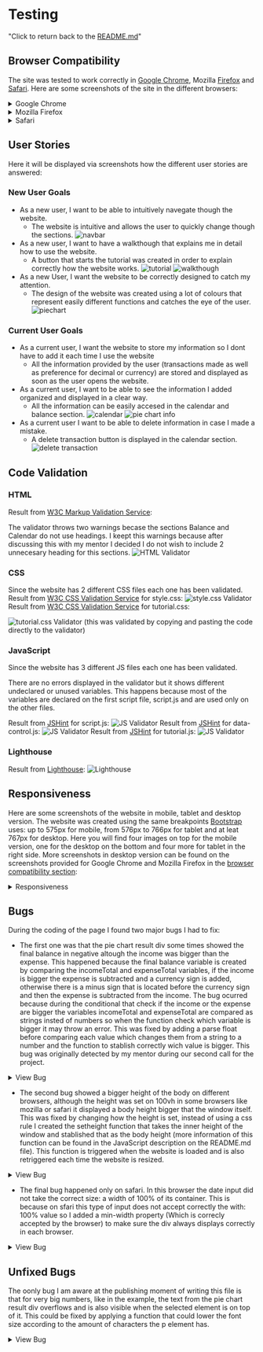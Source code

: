 # Testing
"Click to return back to the [README.md](README.md)"
## Browser Compatibility
The site was tested to work correctly in [Google Chrome](https://www.google.com/chrome/), Mozilla [Firefox](https://www.mozilla.org/en-US/firefox/new/) and [Safari](https://www.apple.com/safari/). Here are some screenshots of the site in the different browsers:
<details>
<summary>Google Chrome</summary>

![Chrome](documentation/testing/screenshot-chrome.png)
</details>

<details>
<summary>Mozilla Firefox</summary>

![Mozilla Firefox](documentation/testing/screenshot-mozilla.png)
</details>

<details>
<summary>Safari</summary>

![Safari](documentation/testing/screenshot-safari.png)
</details>

## User Stories
Here it will be displayed via screenshots how the different user stories are answered:
### New User Goals
* As a new user, I want to be able to intuitively navegate though the website.
    * The website is intuitive and allows the user to quickly change though the sections.
![navbar](documentation/testing/screenshot-navbar.png)
* As a new user, I want to have a walkthough that explains me in detail how to use the website.
    * A button that starts the tutorial was created in order to explain correctly how the website works.
![tutorial](documentation/testing/screenshot-tutorial.png)
![walkthough](documentation/testing/screenshot-walkthough.png)
* As a new User, I want the website to be correctly designed to catch my attention.
    * The design of the website was created using a lot of colours that represent easily different functions and catches the eye of the user.
![piechart](documentation/testing/screenshot-balance-piechart.png)

### Current User Goals
* As a current user, I want the website to store my information so I dont have to add it each time I use the website
    * All the information provided by the user (transactions made as well as preference for decimal or currency) are stored and displayed as soon as the user opens the website.
* As a current user, I want to be able to see the information I added organized and displayed in a clear way.
    * All the information can be easily accesed in the calendar and balance section.
![calendar](documentation/testing/screenshot-calendar-section.png)
![pie chart info](documentation/testing/screenshot-pie-chart-info.png)
* As a current user I want to be able to delete information in case I made a mistake.
    * A delete transaction button is displayed in the calendar section.
![delete transaction](documentation/testing/screenshot-delete-transaction.png)

## Code Validation
### HTML
Result from [W3C Markup Validation Service](https://validator.w3.org/):

The validator throws two warnings becase the sections Balance and Calendar do not use headings. I keept this warnings because after discussing this with my mentor I decided I do not wish to include 2 unnecesary heading for this sections.
![HTML Validator](documentation/testing/html-validator.png)

### CSS
Since the website has 2 different CSS files each one has been validated.
Result from [W3C CSS Validation Service](https://jigsaw.w3.org/css-validator/) for style.css:
![style.css Validator](documentation/testing/css-style-validator.png)
Result from [W3C CSS Validation Service](https://jigsaw.w3.org/css-validator/) for tutorial.css: 

![tutorial.css Validator](documentation/testing/css-tutorial-validator.png)
(this was validated by copying and pasting the code directly to the validator)

### JavaScript
Since the website has 3 different JS files each one has been validated.

There are no errors displayed in the validator but it shows different undeclared or unused variables. This happens because most of the variables are declared on the first script file, script.js and are used only on the other files.

Result from [JSHint](https://jshint.com/) for script.js: 
![JS Validator](documentation/testing/jshint-validator-script.png)
Result from [JSHint](https://jshint.com/) for data-control.js: 
![JS Validator](documentation/testing/jshint-validator-data-control.png)
Result from [JSHint](https://jshint.com/) for tutorial.js: 
![JS Validator](documentation/testing/jshint-validator-tutorial.png)

### Lighthouse
Result from [Lighthouse](https://chrome.google.com/webstore/detail/lighthouse/blipmdconlkpinefehnmjammfjpmpbjk?hl=es):
![Lighthouse](documentation/testing/lighthouse-validator.png)


## Responsiveness
Here are some screenshots of the website in mobile, tablet and desktop version. The website was created using the same breakpoints [Bootstrap](https://getbootstrap.com/) uses: up to 575px for mobile, from 576px to 766px for tablet and at leat 767px for desktop.
Here you will find four images on top for the mobile version, one for the desktop on the bottom and four more for tablet in the right side.
More screenshots in desktop version can be found on the screenshots provided for Google Chrome and Mozilla Firefox in the [browser compatibility section](#browser-compatibility):
<details>
<summary>Responsiveness</summary>

![Responsiveness](documentation/testing/screenshot-resposive.png)
</details>

## Bugs
During the coding of the page I found two major bugs I had to fix:
* The first one was that the pie chart result div some times showed the final balance in negative altough the income was bigger than the expense. This happened because the final balance variable is created by comparing the incomeTotal and expenseTotal variables, if the income is bigger the expense is subtracted and a currency sign is added, otherwise there is a minus sign that is located before the currency sign and then the expense is subtracted from the income. The bug ocurred because during the conditional that check if the income or the expense are bigger the variables incomeTotal and expenseTotal are compared as strings insted of numbers so when the function check which variable is bigger it may throw an error. This was fixed by adding a parse float before comparing each value which changes them from a string to a number and the function to stablish correctly wich value is bigger.
This bug was originally detected by my mentor during our second call for the project.
<details>
<summary>View Bug</summary>

![Bug 1](documentation/testing/bug1_screenshot.png)
</details>

* The second bug showed a bigger height of the body on different browsers, although the height was set on 100vh in some browsers like mozilla or safari it displayed a body height bigger that the window itself. This was fixed by changing how the height is set, instead of using a css rule I created the setheight function that takes the inner height of the window and stablished that as the body height (more information of this function can be found in the JavaScript description on the README.md file). This function is triggered when the website is loaded and is also retriggered each time the website is resized.
<details>
<summary>View Bug</summary>

![Bug 2](documentation/testing/bug2_screenshot.png)
</details>

* The final bug happened only on safari. In this browser the date input did not take the correct size: a width of 100% of its container. This is because on sfari this type of input does not accept correctly the with: 100% value so I added a min-width property (Which is correcly accepted by the browser) to make sure the div always displays correctly in each browser.
<details>
<summary>View Bug</summary>

![Bug 3](documentation/testing/bug3_screenshot.jpeg)
</details>

## Unfixed Bugs
The oonly bug I am aware at the publishing moment of writing this file is that for very big numbers, like in the example, the text from the pie chart result div overflows and is also visible when the selected element is on top of it.
This could be fixed by applying a function that could lower the font size according to the amount of characters the  p element has.
<details>
<summary>View Bug</summary>

![Unfix Bug](documentation/testing/unfix_bug.png)
</details>